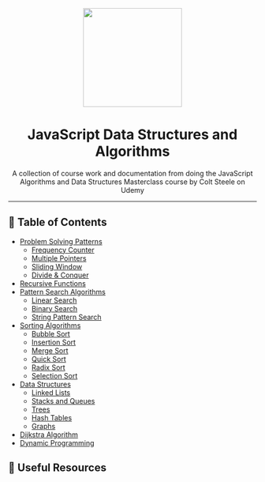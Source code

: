 <div align=center>

<img src="https://github.com/melissaveraherbst/javascript-data-structures-and-algorithms/assets/84316275/f7d04815-2c76-4afb-b5c6-db05d2214831" width=200px />

# JavaScript Data Structures and Algorithms

A collection of course work and documentation from doing the JavaScript Algorithms and Data Structures Masterclass course by Colt Steele on Udemy

---

</div>

## 📃 Table of Contents
- [Problem Solving Patterns](https://github.com/melissaveraherbst/javascript-data-structures-and-algorithms/tree/main/1.%20Problem%20Solving%20Patterns)
  * [Frequency Counter](https://github.com/melissaveraherbst/javascript-data-structures-and-algorithms/tree/main/1.%20Problem%20Solving%20Patterns/Frequency%20Counter) 
  * [Multiple Pointers](https://github.com/melissaveraherbst/javascript-data-structures-and-algorithms/tree/main/1.%20Problem%20Solving%20Patterns/Multiple%20Pointers)     
  * [Sliding Window](https://github.com/melissaveraherbst/javascript-data-structures-and-algorithms/tree/main/1.%20Problem%20Solving%20Patterns/Sliding%20Window)     
  * [Divide & Conquer]()
- [Recursive Functions]()
- [Pattern Search Algorithms]()
  * [Linear Search]()
  * [Binary Search]()
  * [String Pattern Search]()
- [Sorting Algorithms]()
  * [Bubble Sort]()
  * [Insertion Sort]()
  * [Merge Sort]()
  * [Quick Sort]()
  * [Radix Sort]()
  * [Selection Sort]()
- [Data Structures]()
  * [Linked Lists]()
  * [Stacks and Queues]()
  * [Trees]()
  * [Hash Tables]()
  * [Graphs]()
- [Dijkstra Algorithm]()
- [Dynamic Programming]()

## 📘 Useful Resources
